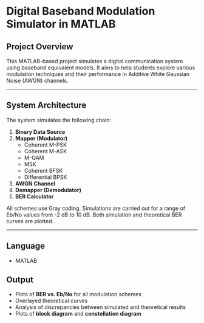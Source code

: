 # Digital Baseband Modulation Simulator in MATLAB

## Project Overview

This MATLAB-based project simulates a digital communication system using baseband equivalent models. It aims to help students explore various modulation techniques and their performance in Additive White Gaussian Noise (AWGN) channels.

---

## System Architecture

The system simulates the following chain:

1. **Binary Data Source**
2. **Mapper (Modulator)**  
   - Coherent M-PSK  
   - Coherent M-ASK  
   - M-QAM  
   - MSK  
   - Coherent BFSK  
   - Differential BPSK
3. **AWGN Channel**  
4. **Demapper (Demodulator)**  
5. **BER Calculator**

All schemes use Gray coding. Simulations are carried out for a range of Eb/No values from -2 dB to 10 dB. Both simulation and theoretical BER curves are plotted.

---

## Language

- MATLAB

## Output
- Plots of **BER vs. Eb/No** for all modulation schemes
- Overlayed theoretical curves
- Analysis of discrepancies between simulated and theoretical results
- Plots of **block diagram** and **constellation diagram**

